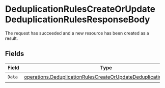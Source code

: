 # DeduplicationRulesCreateOrUpdateDeduplicationRulesResponseBody

The request has succeeded and a new resource has been created as a result.


## Fields

| Field                                                                                                                                                  | Type                                                                                                                                                   | Required                                                                                                                                               | Description                                                                                                                                            |
| ------------------------------------------------------------------------------------------------------------------------------------------------------ | ------------------------------------------------------------------------------------------------------------------------------------------------------ | ------------------------------------------------------------------------------------------------------------------------------------------------------ | ------------------------------------------------------------------------------------------------------------------------------------------------------ |
| `Data`                                                                                                                                                 | [operations.DeduplicationRulesCreateOrUpdateDeduplicationRulesData](../../models/operations/deduplicationrulescreateorupdatededuplicationrulesdata.md) | :heavy_check_mark:                                                                                                                                     | N/A                                                                                                                                                    |
